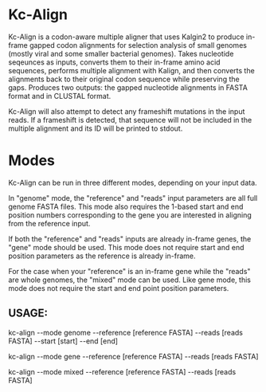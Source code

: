 # Kc-Align

Kc-Align is a codon-aware multiple aligner that uses Kalgin2 to produce in-frame gapped codon alignments for selection analysis of small genomes (mostly viral and some smaller bacterial genomes). Takes nucleotide seqeunces as inputs, converts them to their in-frame amino acid sequences, performs multiple alignment with Kalign, and then converts the alignments back to their original codon sequence while preserving the gaps. Produces two outputs: the gapped nucleotide alignments in FASTA format and in CLUSTAL format.

Kc-Align will also attempt to detect any frameshift mutations in the input reads. If a frameshift is detected, that sequence will not be included in the multiple alignment and its ID will be printed to stdout.

# Modes

Kc-Align can be run in three different modes, depending on your input data. 

In "genome" mode, the "reference" and "reads" input parameters are all full genome FASTA files. This mode also requires the 1-based start and end position numbers corresponding to the gene you are interested in aligning from the reference input.

If both the "reference" and "reads" inputs are already in-frame genes, the "gene" mode should be used. This mode does not require start and end position parameters as the reference is already in-frame.

For the case when your "reference" is an in-frame gene while the "reads" are whole genomes, the "mixed" mode can be used. Like gene mode, this mode does not require the start and end point position parameters.

## USAGE:

kc-align --mode genome --reference [reference FASTA] --reads [reads FASTA] --start [start] --end [end]

kc-align --mode gene --reference [reference FASTA] --reads [reads FASTA]

kc-align --mode mixed --reference [reference FASTA] --reads [reads FASTA]
